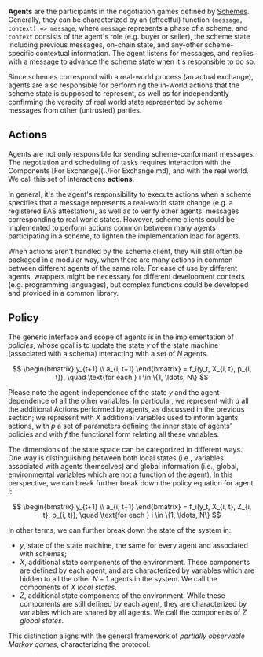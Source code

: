 **Agents** are the participants in the negotiation games defined by [Schemes](Schemes.md). Generally, they can be characterized by an (effectful) function `(message, context) => message`, where `message` represents a phase of a scheme, and `context` consists of the agent's role (e.g. buyer or seller), the scheme state including previous messages, on-chain state, and any-other scheme-specific contextual information. The agent listens for messages, and replies with a message to advance the scheme state when it's responsible to do so. 

Since schemes correspond with a real-world process (an actual exchange), agents are also responsible for performing the in-world actions that the scheme state is supposed to represent, as well as for independently confirming the veracity of real world state represented by scheme messages from other (untrusted) parties.

## Actions

Agents are not only responsible for sending scheme-conformant messages. The negotiation and scheduling of tasks requires interaction with the Components [For Exchange](../For Exchange.md), and with the real world. We call this set of interactions **actions**. 

In general, it's the agent's responsibility to execute actions when a scheme specifies that a message represents a real-world state change (e.g. a registered EAS attestation), as well as to verify other agents' messages corresponding to real world states. However, scheme clients could be implemented to perform actions common between many agents participating in a scheme, to lighten the implementation load for agents.

When actions aren't handled by the scheme client, they will still often be packaged in a modular way, when there are many actions in common between different agents of the same role. For ease of use by different agents, wrappers might be necessary for different development contexts (e.g. programming languages), but complex functions could be developed and provided in a common library.
## Policy

The generic interface and scope of agents is in the implementation of *policies*, whose goal is to update the state $y$ of the state machine (associated with a schema) interacting with a set of $N$ agents.

$$
\begin{bmatrix}
y_{t+1} \\
a_{i, t+1}
\end{bmatrix}
= f_i(y_t, X_{i, t}, p_{i, t}), \quad \text{for each } i \in \{1, \ldots, N\}
$$

Please note the agent-independence of the state $y$ and the agent-dependence of all the other variables. In particular, we represent with $a$ all the additional Actions performed by agents, as discussed in the previous section; we represent with $X$ additional variables used to inform agents actions, with $p$ a set of parameters defining the inner state of agents' policies and with $f$ the functional form relating all these variables. 

The dimensions of the state space can be categorized in different ways. One way is distinguishing between both local states (i.e., variables associated with agents themselves) and global information (i.e., global, environmental variables which are not a function of the agent). In this perspective, we can break further break down the policy equation for agent $i$:

$$
\begin{bmatrix}
y_{t+1} \\
a_{i, t+1}
\end{bmatrix}
= f_i(y_t, X_{i, t}, Z_{i, t}, p_{i, t}), \quad \text{for each } i \in \{1, \ldots, N\}
$$

In other terms, we can further break down the state of the system in:

- $y$, state of the state machine, the same for every agent and associated with schemas;
- $X$, additional state components of the environment. These components are defined by each agent, and are characterized by variables which are hidden to all the other $N-1$ agents in the system. We call the components of $X$ *local states*.
- $Z$, additional state components of the environment. While these components are still defined by each agent, they are characterized by variables which are shared by all agents. We call the components of $Z$ *global states*.

This distinction aligns with the general framework of *partially observable Markov games*, characterizing the protocol.